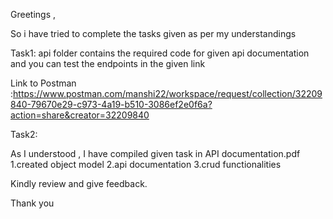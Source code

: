 Greetings ,

So i have tried to complete the tasks given as per my understandings

Task1: 
api folder contains the required code for given api documentation and you can test the endpoints in the given link

Link to Postman :https://www.postman.com/manshi22/workspace/request/collection/32209840-79670e29-c973-4a19-b510-3086ef2e0f6a?action=share&creator=32209840

Task2:

As I understood , I have compiled given task in API documentation.pdf 
1.created object model
2.api documentation
3.crud functionalities

Kindly review and give feedback.

Thank you
